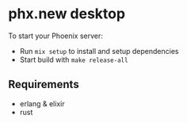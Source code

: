 # phx.new desktop

To start your Phoenix server:

  * Run `mix setup` to install and setup dependencies
  * Start build with `make release-all`


## Requirements

  * erlang & elixir
  * rust
